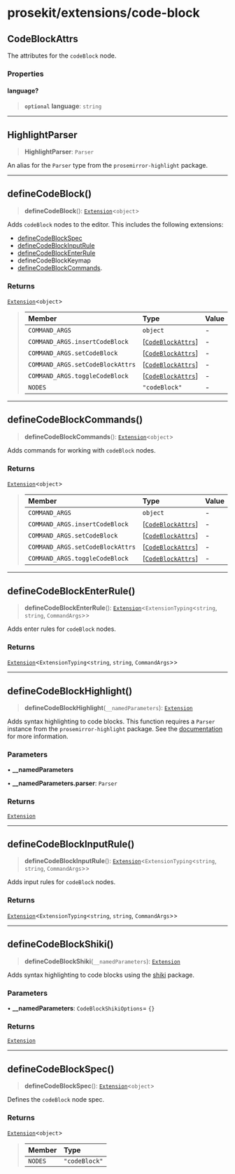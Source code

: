 # prosekit/extensions/code-block

<a id="CodeBlockAttrs" name="CodeBlockAttrs"></a>

## CodeBlockAttrs

The attributes for the `codeBlock` node.

### Properties

<a id="language" name="language"></a>

#### language?

> **`optional`** **language**: `string`

***

<a id="HighlightParser" name="HighlightParser"></a>

## HighlightParser

> **HighlightParser**: `Parser`

An alias for the `Parser` type from the `prosemirror-highlight` package.

***

<a id="defineCodeBlock" name="defineCodeBlock"></a>

## defineCodeBlock()

> **defineCodeBlock**(): [`Extension`](../core.md#ExtensionT)\<`object`\>

Adds `codeBlock` nodes to the editor. This includes the following extensions:

- [defineCodeBlockSpec](code-block.md#defineCodeBlockSpec)
- [defineCodeBlockInputRule](code-block.md#defineCodeBlockInputRule)
- [defineCodeBlockEnterRule](code-block.md#defineCodeBlockEnterRule)
- defineCodeBlockKeymap
- [defineCodeBlockCommands](code-block.md#defineCodeBlockCommands).

### Returns

[`Extension`](../core.md#ExtensionT)\<`object`\>

> | Member | Type | Value |
> | :------ | :------ | :------ |
> | `COMMAND_ARGS` | `object` | - |
> | `COMMAND_ARGS.insertCodeBlock` | [[`CodeBlockAttrs`](code-block.md#CodeBlockAttrs)] | - |
> | `COMMAND_ARGS.setCodeBlock` | [[`CodeBlockAttrs`](code-block.md#CodeBlockAttrs)] | - |
> | `COMMAND_ARGS.setCodeBlockAttrs` | [[`CodeBlockAttrs`](code-block.md#CodeBlockAttrs)] | - |
> | `COMMAND_ARGS.toggleCodeBlock` | [[`CodeBlockAttrs`](code-block.md#CodeBlockAttrs)] | - |
> | `NODES` | `"codeBlock"` | - |
>

***

<a id="defineCodeBlockCommands" name="defineCodeBlockCommands"></a>

## defineCodeBlockCommands()

> **defineCodeBlockCommands**(): [`Extension`](../core.md#ExtensionT)\<`object`\>

Adds commands for working with `codeBlock` nodes.

### Returns

[`Extension`](../core.md#ExtensionT)\<`object`\>

> | Member | Type | Value |
> | :------ | :------ | :------ |
> | `COMMAND_ARGS` | `object` | - |
> | `COMMAND_ARGS.insertCodeBlock` | [[`CodeBlockAttrs`](code-block.md#CodeBlockAttrs)] | - |
> | `COMMAND_ARGS.setCodeBlock` | [[`CodeBlockAttrs`](code-block.md#CodeBlockAttrs)] | - |
> | `COMMAND_ARGS.setCodeBlockAttrs` | [[`CodeBlockAttrs`](code-block.md#CodeBlockAttrs)] | - |
> | `COMMAND_ARGS.toggleCodeBlock` | [[`CodeBlockAttrs`](code-block.md#CodeBlockAttrs)] | - |
>

***

<a id="defineCodeBlockEnterRule" name="defineCodeBlockEnterRule"></a>

## defineCodeBlockEnterRule()

> **defineCodeBlockEnterRule**(): [`Extension`](../core.md#ExtensionT)\<`ExtensionTyping`\<`string`, `string`, `CommandArgs`\>\>

Adds enter rules for `codeBlock` nodes.

### Returns

[`Extension`](../core.md#ExtensionT)\<`ExtensionTyping`\<`string`, `string`, `CommandArgs`\>\>

***

<a id="defineCodeBlockHighlight" name="defineCodeBlockHighlight"></a>

## defineCodeBlockHighlight()

> **defineCodeBlockHighlight**(`__namedParameters`): [`Extension`](../core.md#ExtensionT)

Adds syntax highlighting to code blocks. This function requires a `Parser`
instance from the `prosemirror-highlight` package. See the
[documentation](https://github.com/ocavue/prosemirror-highlight) for more
information.

### Parameters

• **\_\_namedParameters**

• **\_\_namedParameters\.parser**: `Parser`

### Returns

[`Extension`](../core.md#ExtensionT)

***

<a id="defineCodeBlockInputRule" name="defineCodeBlockInputRule"></a>

## defineCodeBlockInputRule()

> **defineCodeBlockInputRule**(): [`Extension`](../core.md#ExtensionT)\<`ExtensionTyping`\<`string`, `string`, `CommandArgs`\>\>

Adds input rules for `codeBlock` nodes.

### Returns

[`Extension`](../core.md#ExtensionT)\<`ExtensionTyping`\<`string`, `string`, `CommandArgs`\>\>

***

<a id="defineCodeBlockShiki" name="defineCodeBlockShiki"></a>

## defineCodeBlockShiki()

> **defineCodeBlockShiki**(`__namedParameters`): [`Extension`](../core.md#ExtensionT)

Adds syntax highlighting to code blocks using the [shiki](https://github.com/shikijs/shiki) package.

### Parameters

• **\_\_namedParameters**: `CodeBlockShikiOptions`= `{}`

### Returns

[`Extension`](../core.md#ExtensionT)

***

<a id="defineCodeBlockSpec" name="defineCodeBlockSpec"></a>

## defineCodeBlockSpec()

> **defineCodeBlockSpec**(): [`Extension`](../core.md#ExtensionT)\<`object`\>

Defines the `codeBlock` node spec.

### Returns

[`Extension`](../core.md#ExtensionT)\<`object`\>

> | Member | Type |
> | :------ | :------ |
> | `NODES` | `"codeBlock"` |
>
